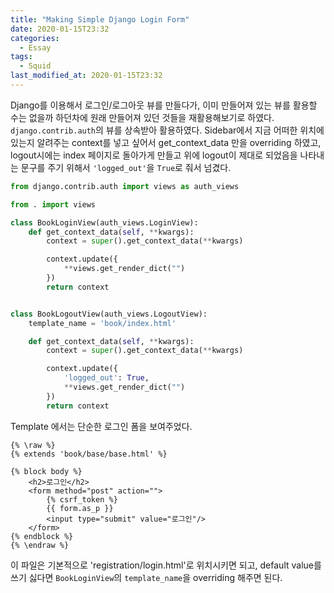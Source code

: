 ```yaml
---
title: "Making Simple Django Login Form"
date: 2020-01-15T23:32
categories:
  - Essay
tags:
  - Squid
last_modified_at: 2020-01-15T23:32
---
```


Django를 이용해서 로그인/로그아웃 뷰를 만들다가, 이미 만들어져 있는 뷰를 활용할 수는 없을까 하던차에 원래 만들어져 있던 것들을 재활용해보기로 하였다.
`django.contrib.auth`의 뷰를 상속받아 활용하였다. Sidebar에서 지금 어떠한 위치에 있는지 알려주는 context를 넣고 싶어서 
get_context_data 만을 overriding 하였고, logout시에는 index 페이지로 돌아가게 만들고 위에 logout이 제대로 되었음을 나타내는 문구를 주기 위해서
`'logged_out'`을 `True`로 줘서 넘겼다. 

```python
from django.contrib.auth import views as auth_views

from . import views

class BookLoginView(auth_views.LoginView):
    def get_context_data(self, **kwargs):
        context = super().get_context_data(**kwargs)

        context.update({
            **views.get_render_dict("")
        })
        return context


class BookLogoutView(auth_views.LogoutView):
    template_name = 'book/index.html'

    def get_context_data(self, **kwargs):
        context = super().get_context_data(**kwargs)

        context.update({
            'logged_out': True,
            **views.get_render_dict("")
        })
        return context
```

Template 에서는 단순한 로그인 폼을 보여주었다. 
```
{% \raw %}
{% extends 'book/base/base.html' %}

{% block body %}
    <h2>로그인</h2>
    <form method="post" action="">
        {% csrf_token %}
        {{ form.as_p }}
        <input type="submit" value="로그인"/>
    </form>
{% endblock %}
{% \endraw %}
```

이 파일은 기본적으로 'registration/login.html'로 위치시키면 되고, default value를 쓰기 싫다면 `BookLoginView`의 `template_name`을 overriding 해주면 된다.